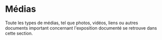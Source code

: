 # Médias

Toute les types de médias, tel que photos, vidéos, liens ou autres documents important concernant l'exposition documenté se retrouve dans cette section.
